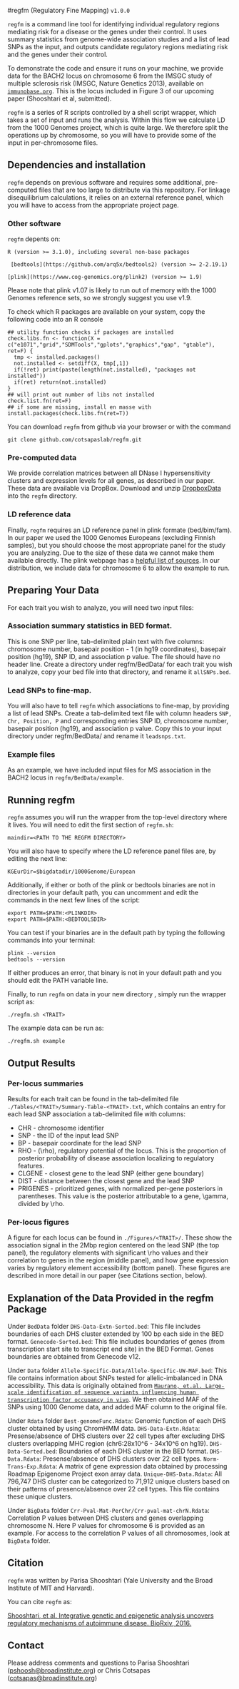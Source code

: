 #regfm (Regulatory Fine Mapping) `v1.0.0`

`regfm` is a command line tool for identifying individual regulatory regions mediating risk for a disease or the genes under their control. It uses summary statistics from genome-wide association studies and a list of lead SNPs as the input, and outputs candidate regulatory regions mediating risk and the genes under their control.

To demonstrate the code and ensure it runs on your machine, we provide data for the BACH2 locus on chromosome 6 from the IMSGC study of multiple sclerosis risk (IMSGC, Nature Genetics 2013), available on  [`immunobase.org`]((https://www.immunobase.org)). This is the locus included in Figure 3 of our upcoming paper (Shooshtari et al, submitted).

`regfm` is a series of R scripts controlled by a shell script wrapper, which takes a set of input and runs the analysis. Within this flow we calculate LD from the 1000 Genomes project, which is quite large. We therefore split the operations up by chromosome, so you will have to provide some of the input in per-chromosome files.

## Dependencies and installation

`regfm` depends on previous software and requires some additional, pre-computed files that are too large to distribute via this repository. For linkage disequilibrium calculations, it relies on an external reference panel, which you will have to access from the appropriate project page.

### Other software
`regfm` depents on:

`R (version >= 3.1.0), including several non-base packages`

` [bedtools](https://github.com/arq5x/bedtools2) (version >= 2-2.19.1)`

`[plink](https://www.cog-genomics.org/plink2) (version >= 1.9)`

Please note that plink v1.07 is likely to run out of memory with the 1000 Genomes reference sets, so we strongly suggest you use v1.9. 

To check which R packages are available on your system, copy the following code into an R console

```
## utility function checks if packages are installed
check.libs.fn <- function(X = c("e1071","grid","SDMTools","gplots","graphics","gap", "gtable"), ret=F) { 
  tmp <- installed.packages()
  not.installed <- setdiff(X, tmp[,1])
  if(!ret) print(paste(length(not.installed), "packages not installed"))
  if(ret) return(not.installed)
}
## will print out number of libs not installed
check.list.fn(ret=F)
## if some are missing, install en masse with
install.packages(check.libs.fn(ret=T))
```

You can download `regfm` from github via your browser or with the command
```  
git clone github.com/cotsapaslab/regfm.git
```

### Pre-computed data
We provide correlation matrices between all DNase I hypersensitivity clusters and expression levels for all genes, as described in our paper. These data are available via DropBox. Download and unzip [DropboxData](https://PathToBigData) into the `regfm` directory. 

### LD reference data
Finally, `regfm` requires an LD reference panel in plink formate (bed/bim/fam). In our paper we used the 1000 Genomes Europeans (excluding Finnish samples), but you should choose the most appropriate panel for the study you are analyzing. Due to the size of these data we cannot make them available directly. The plink webpage has a [helpful list of sources](https://www.cog-genomics.org/plink2/resources). In our distribution, we include data for chromosome 6 to allow the example to run. 


## Preparing Your Data

For each trait you wish to analyze, you will need two input files:

### Association summary statistics in BED format. 

This is one SNP per line, tab-delimited plain text with five columns: chromosome number, basepair position - 1 (in hg19 coordinates), basepair position (hg19), SNP ID, and association p value. The file should have no header line. Create a directory under regfm/BedData/ for each trait you wish to analyze, copy your bed file into that directory, and rename it `allSNPs.bed`. 

### Lead SNPs to fine-map.
You will also have to tell `regfm` which associations to fine-map, by providing a list of lead SNPs. Create a tab-delimited text file with column headers `SNP, Chr, Position, P` and corresponding entries SNP ID, chromosome number, basepair position (hg19), and association p value. Copy this to your input directory under regfm/BedData/ and rename it `leadsnps.txt`. 

### Example files 
As an example, we have included input files for MS association in the BACH2 locus in `regfm/BedData/example`.

## Running regfm

`regfm` assumes you will run the wrapper from the top-level directory where it lives. You will need to edit the first section of `regfm.sh`:

```
maindir=<PATH TO THE REGFM DIRECTORY>
```
You will also have to specify where the LD reference panel files are, by editing the next line:

```
KGEurDir=$bigdatadir/1000Genome/European
```

Additionally, if either or both of the plink or bedtools binaries are not in directories in your default path, you can uncomment and edit the commands in the next few lines of the script:

```
export PATH=$PATH:<PLINKDIR>
export PATH=$PATH:<BEDTOOLSDIR>  
```

You can test if your binaries are in the default path by typing the following commands into your terminal:

```
plink --version
bedtools --version
```
If either produces an error, that binary is not in your default path and you should edit the PATH variable line.

Finally, to run `regfm` on data in your new directory <TRAIT>, simply run the wrapper script as:

```
./regfm.sh <TRAIT>
```

The example data can be run as:

```
./regfm.sh example
```

## Output Results

### Per-locus summaries
Results for each trait can be found in the tab-delimited file `./Tables/<TRAIT>/Summary-Table-<TRAIT>.txt`, which contains an entry for each lead SNP association a tab-delimited file with columns:

* CHR - chromosome identifier
* SNP - the ID of the input lead SNP
* BP - basepair coordinate for the lead SNP
* RHO - (\rho), regulatory potential of the locus. This is the proportion of posterior probability of disease association localizing to regulatory features.
* CLGENE - closest gene to the lead SNP (either gene boundary)
* DIST - distance between the closest gene and the lead SNP
* PRIGENES - prioritized genes, with normalized per-gene posteriors in parentheses. This value is the posterior attributable to a gene, \gamma, divided by \rho.  

### Per-locus figures
A figure for each locus can be found in `./Figures/<TRAIT>/`. These show the association signal in the 2Mbp region centered on the lead SNP (the top panel), the regulatory elements with significant \rho values and their correlation to genes in the region (middle panel), and how gene expression varies by regulatory element accessibility (bottom panel). These figures are described in more detail in our paper (see Citations section, below).

## Explanation of the Data Provided in the regfm Package

Under `BedData` folder
`DHS-Data-Extn-Sorted.bed`: This file includes boundaries of each DHS cluster extended by 100 bp each side in the BED format.
`Genecode-Sorted.bed`: This file includes boundaries of genes (from transcription start site to transcript end site) in the BED Format. Genes boundaries are obtained from Genecode v12.

Under `Data` folder
`Allele-Specific-Data/Allele-Specific-UW-MAF.bed`: This file contains information about SNPs tested for allelic-imbalanced in DNA accessibility. This data is originally obtained from [`Maurano, et.al. Large-scale identification of sequence variants influencing human transcription factor occupancy in vivo`]((http://www.nature.com/ng/journal/v47/n12/extref/ng.3432-S5.txt) ). We then obtained MAF of the SNPs using 1000 Genome data, and added MAF column to the original file.

Under `Rdata` folder
`Best-genomeFunc.Rdata`: Genomic function of each DHS cluster obtained by using ChromHMM data.
`DHS-Data-Extn.Rdata`: Presense/absence of DHS clusters over 22 cell types after excluding DHS clusters overlapping MHC region (chr6:28x10^6 - 34x10^6 on hg19).
`DHS-Data-Sorted.bed`: Boundaries of each DHS cluster in the BED format.
`DHS-Data.Rdata`: Presense/absence of DHS clusters over 22 cell types.
`Norm-Trans-Exp.Rdata`: A matrix of gene expression data obtained by processing Roadmap Epigenome Project exon array data.
`Unique-DHS-Data.Rdata`: All 796,747 DHS cluster can be categorized to 71,912 unique clusters based on their patterns of presence/absence over 22 cell types. This file contains these unique clusters.

Under `BigData` folder
`Crr-Pval-Mat-PerChr/Crr-pval-mat-chrN.Rdata`: Correlation P values between DHS clusters and genes overlapping chromosome N. Here P values for chromosome 6 is provided as an example. For access to the correlation P values of all chromosomes, look at `BigData` folder.


## Citation
`regfm` was written by Parisa Shooshtari (Yale University and the Broad Institute of MIT and Harvard). 

You can cite `regfm` as:

[Shooshtari, et al. Integrative genetic and epigenetic analysis uncovers regulatory mechanisms of autoimmune disease. BioRxiv, 2016.](http://biorxiv.org/content/early/2016/05/19/054361)

## Contact 
Please address comments and questions to Parisa Shooshtari (pshoosh@broadinstitute.org) or Chris Cotsapas (cotsapas@broadinstitute.org)
